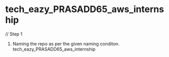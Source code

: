 # tech_eazy_PRASADD65_aws_internship
// Step 1
1. Naming the repo as per the given naming conditon. tech_eazy_PRASADD65_aws_internship
